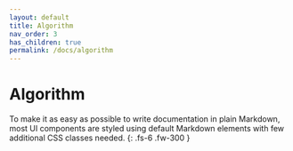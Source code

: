 ```yaml
---
layout: default
title: Algorithm
nav_order: 3
has_children: true
permalink: /docs/algorithm
---
```


# Algorithm

To make it as easy as possible to write documentation in plain Markdown, most UI components are styled using default Markdown elements with few additional CSS classes needed.
{: .fs-6 .fw-300 }
